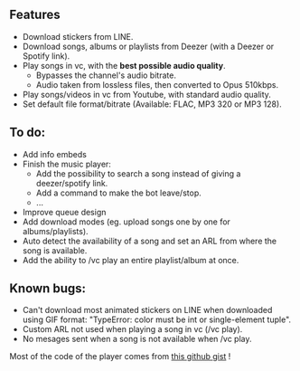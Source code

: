## Features

- Download stickers from LINE.
- Download songs, albums or playlists from Deezer (with a Deezer or Spotify link).
- Play songs in vc, with the **best possible audio quality**.
  - Bypasses the channel's audio bitrate.
  - Audio taken from lossless files, then converted to Opus 510kbps.
- Play songs/videos in vc from Youtube, with standard audio quality.
- Set default file format/bitrate (Available: FLAC, MP3 320 or MP3 128).

## To do:

- Add info embeds
- Finish the music player:
  - Add the possibility to search a song instead of giving a deezer/spotify link.
  - Add a command to make the bot leave/stop.
  - ...
- Improve queue design
- Add download modes (eg. upload songs one by one for albums/playlists).
- Auto detect the availability of a song and set an ARL from where the song is available.
- Add the ability to /vc play an entire playlist/album at once.

## Known bugs:

- Can't download most animated stickers on LINE when downloaded using GIF format: "TypeError: color must be int or single-element tuple".
- Custom ARL not used when playing a song in vc (/vc play).
- No mesages sent when a song is not available when /vc play.

Most of the code of the player comes from [this github gist](https://gist.github.com/aliencaocao/83690711ef4b6cec600f9a0d81f710e5) !
